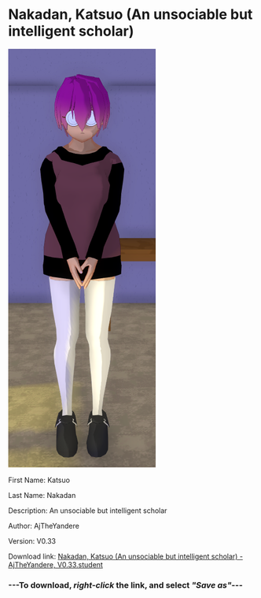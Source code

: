 # Nakadan, Katsuo (An unsociable but intelligent scholar)

<img src = "https://raw.githubusercontent.com/Arbiter1223/Daigaku-Gurashi-Custom-Students/master/Students/Files/Nakadan%2C%20Katsuo%20(An%20unsociable%20but%20intelligent%20scholar).png">

First Name: Katsuo

Last Name: Nakadan

Description: An unsociable but intelligent scholar

Author: AjTheYandere

Version: V0.33

Download link: <a href="https://raw.githubusercontent.com/Arbiter1223/Daigaku-Gurashi-Custom-Students/master/Students/Files/Nakadan%2C%20Katsuo%20(An%20unsociable%20but%20intelligent%20scholar)%20-%20AjTheYandere%2C%20V0.33.student">Nakadan, Katsuo (An unsociable but intelligent scholar) - AjTheYandere, V0.33.student</a>

### ---**To download, _right-click_ the link, and select _"Save as"_**---
